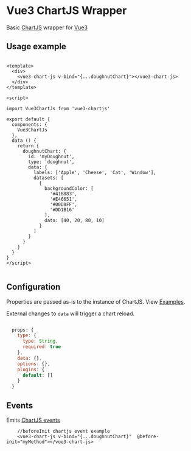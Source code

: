# Vue3 ChartJS Wrapper 

Basic [ChartJS](https://www.chartjs.org/) wrapper for [Vue3](https://v3.vuejs.org/)

## Usage example

```vue

<template>
  <div>
    <vue3-chart-js v-bind="{...doughnutChart}"></vue3-chart-js>
  </div>
</template>

<script>

import Vue3ChartJs from 'vue3-chartjs'

export default {
  components: {
    Vue3ChartJs
  },
  data () {
    return {
      doughnutChart: {
        id: 'myDoughnut',
        type: 'doughnut',
        data: {
          labels: ['Apple', 'Cheese', 'Cat', 'Window'],
          datasets: [
            {
              backgroundColor: [
                '#41B883',
                '#E46651',
                '#00D8FF',
                '#DD1B16'
              ],
              data: [40, 20, 80, 10]
            }
          ]
        }
      }
    }
  }
}
</script>


```

## Configuration

Properties are passed as-is to the instance of ChartJS. View [Examples](https://www.chartjs.org/docs/latest/getting-started/usage.html).

External changes to ```data``` will trigger a chart reload. 

```js

  props: {
    type: {
      type: String,
      required: true
    },
    data: {},
    options: {},
    plugins: {
      default: []
    }
  }

```

## Events

Emits [ChartJS events](https://www.chartjs.org/docs/latest/developers/plugins.html#plugin-core-api)

```vue
    //beforeInit chartjs event example
    <vue3-chart-js v-bind="{...doughnutChart}"  @before-init="myMethod"></vue3-chart-js>
```